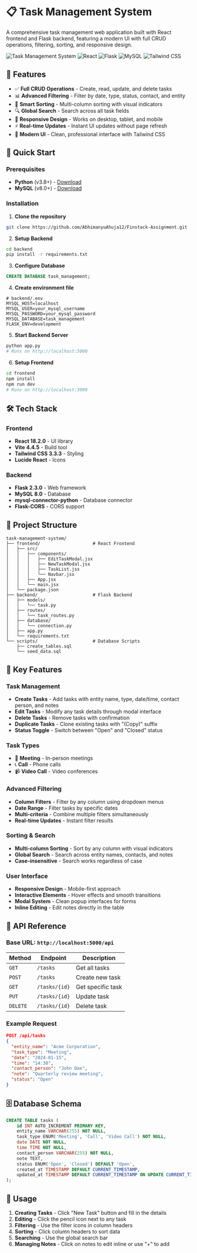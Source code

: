 # 📋 Task Management System

A comprehensive task management web application built with React frontend and Flask backend, featuring a modern UI with full CRUD operations, filtering, sorting, and responsive design.

![Task Management System](https://img.shields.io/badge/Status-Active-brightgreen)
![React](https://img.shields.io/badge/React-18.2.0-blue)
![Flask](https://img.shields.io/badge/Flask-2.3.0-green)
![MySQL](https://img.shields.io/badge/MySQL-8.0-orange)
![Tailwind CSS](https://img.shields.io/badge/Tailwind%20CSS-3.3.3-blue)

## 🌟 Features

- ✅ **Full CRUD Operations** - Create, read, update, and delete tasks
- 📊 **Advanced Filtering** - Filter by date, type, status, contact, and entity
- 🔄 **Smart Sorting** - Multi-column sorting with visual indicators
- 🔍 **Global Search** - Search across all task fields
- 📱 **Responsive Design** - Works on desktop, tablet, and mobile
- ⚡ **Real-time Updates** - Instant UI updates without page refresh
- 🎨 **Modern UI** - Clean, professional interface with Tailwind CSS

## 🚀 Quick Start

### Prerequisites

- **Python** (v3.8+) - [Download](https://python.org/)
- **MySQL** (v8.0+) - [Download](https://mysql.com/)

### Installation

1. **Clone the repository**
```bash
git clone https://github.com/AbhimanyuAhuja12/Finstack-Assignment.git
```

2. **Setup Backend**
```bash
cd backend
pip install -r requirements.txt
```

3. **Configure Database**
```sql
CREATE DATABASE task_management;
```

4. **Create environment file**
```env
# backend/.env
MYSQL_HOST=localhost
MYSQL_USER=your_mysql_username
MYSQL_PASSWORD=your_mysql_password
MYSQL_DATABASE=task_management
FLASK_ENV=development
```

5. **Start Backend Server**
```bash
python app.py
# Runs on http://localhost:5000
```

6. **Setup Frontend**
```bash
cd frontend
npm install
npm run dev
# Runs on http://localhost:3000
```

## 🛠️ Tech Stack

### Frontend
- **React 18.2.0** - UI library
- **Vite 4.4.5** - Build tool
- **Tailwind CSS 3.3.3** - Styling
- **Lucide React** - Icons

### Backend
- **Flask 2.3.0** - Web framework
- **MySQL 8.0** - Database
- **mysql-connector-python** - Database connector
- **Flask-CORS** - CORS support

## 📁 Project Structure

```
task-management-system/
├── frontend/                    # React Frontend
│   ├── src/
│   │   ├── components/
│   │   │   ├── EditTaskModal.jsx
│   │   │   ├── NewTaskModal.jsx
│   │   │   ├── TaskList.jsx
│   │   │   └── Navbar.jsx
│   │   ├── App.jsx
│   │   └── main.jsx
│   └── package.json
├── backend/                     # Flask Backend
│   ├── models/
│   │   └── task.py
│   ├── routes/
│   │   └── task_routes.py
│   ├── database/
│   │   └── connection.py
│   ├── app.py
│   └── requirements.txt
└── scripts/                     # Database Scripts
    ├── create_tables.sql
    └── seed_data.sql
```

## 🎯 Key Features

### Task Management
- **Create Tasks** - Add tasks with entity name, type, date/time, contact person, and notes
- **Edit Tasks** - Modify any task details through modal interface
- **Delete Tasks** - Remove tasks with confirmation
- **Duplicate Tasks** - Clone existing tasks with "(Copy)" suffix
- **Status Toggle** - Switch between "Open" and "Closed" status

### Task Types
- 📍 **Meeting** - In-person meetings
- 📞 **Call** - Phone calls
- 📹 **Video Call** - Video conferences

### Advanced Filtering
- **Column Filters** - Filter by any column using dropdown menus
- **Date Range** - Filter tasks by specific dates
- **Multi-criteria** - Combine multiple filters simultaneously
- **Real-time Updates** - Instant filter results

### Sorting & Search
- **Multi-column Sorting** - Sort by any column with visual indicators
- **Global Search** - Search across entity names, contacts, and notes
- **Case-insensitive** - Search works regardless of case

### User Interface
- **Responsive Design** - Mobile-first approach
- **Interactive Elements** - Hover effects and smooth transitions
- **Modal System** - Clean popup interfaces for forms
- **Inline Editing** - Edit notes directly in the table

## 🔧 API Reference

### Base URL: `http://localhost:5000/api`

| Method | Endpoint | Description |
|--------|----------|-------------|
| `GET` | `/tasks` | Get all tasks |
| `POST` | `/tasks` | Create new task |
| `GET` | `/tasks/{id}` | Get specific task |
| `PUT` | `/tasks/{id}` | Update task |
| `DELETE` | `/tasks/{id}` | Delete task |

### Example Request

```json
POST /api/tasks
{
  "entity_name": "Acme Corporation",
  "task_type": "Meeting",
  "date": "2024-01-15",
  "time": "14:30",
  "contact_person": "John Doe",
  "note": "Quarterly review meeting",
  "status": "Open"
}
```

## 🗄️ Database Schema

```sql
CREATE TABLE tasks (
    id INT AUTO_INCREMENT PRIMARY KEY,
    entity_name VARCHAR(255) NOT NULL,
    task_type ENUM('Meeting', 'Call', 'Video Call') NOT NULL,
    date DATE NOT NULL,
    time TIME NOT NULL,
    contact_person VARCHAR(255) NOT NULL,
    note TEXT,
    status ENUM('Open', 'Closed') DEFAULT 'Open',
    created_at TIMESTAMP DEFAULT CURRENT_TIMESTAMP,
    updated_at TIMESTAMP DEFAULT CURRENT_TIMESTAMP ON UPDATE CURRENT_TIMESTAMP
);
```

## 📱 Usage

1. **Creating Tasks** - Click "New Task" button and fill in the details
2. **Editing** - Click the pencil icon next to any task
3. **Filtering** - Use the filter icons in column headers
4. **Sorting** - Click column headers to sort data
5. **Searching** - Use the global search bar
6. **Managing Notes** - Click on notes to edit inline or use "+" to add



